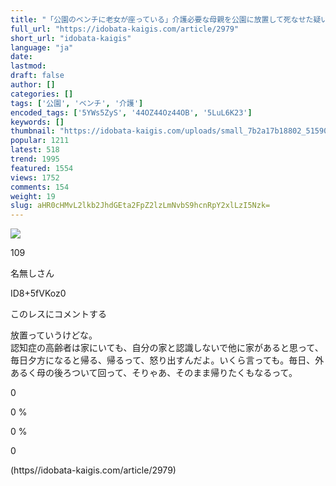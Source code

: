 ```yaml
---
title: "「公園のベンチに老女が座っている」介護必要な母親を公園に放置して死なせた疑い、57歳息子を逮捕"
full_url: "https://idobata-kaigis.com/article/2979"
short_url: "idobata-kaigis"
language: "ja"
date: 
lastmod: 
draft: false
author: []
categories: []
tags: ['公園', 'ベンチ', '介護']
encoded_tags: ['5YWs5ZyS', '44OZ44Oz44OB', '5LuL6K23']
keywords: []
thumbnail: "https://idobata-kaigis.com/uploads/small_7b2a17b18802_515909d179.jpg"
popular: 1211
latest: 518
trend: 1995
featured: 1554
views: 1752
comments: 154
weight: 19
slug: aHR0cHMvL2lkb2JhdGEta2FpZ2lzLmNvbS9hcnRpY2xlLzI5Nzk=
---
```


![](https://idobata-kaigis.com/uploads/small_7b2a17b18802_515909d179.jpg)

<div><p class='text-pink-100 text-sm'><p class='mr-2'>109</p><p class='mr-2'>名無しさん</p><p class='hidden xlinline-block'>ID8+5fVKoz0</p></p><p class='flex items-center text-gray-400'><p class='text-xs mdtext-sm hovercursor-pointer'>このレスにコメントする</p></p><p class='px-2 lgpx-8'><p class='tracking-wide break-all text-base lgtext-lg'>放置っていうけどな。<br>認知症の高齢者は家にいても、自分の家と認識しないで他に家があると思って、毎日夕方になると帰る、帰るって、怒り出すんだよ。いくら言っても。毎日、外あるく母の後ろついて回って、そりゃあ、そのまま帰りたくもなるって。</p></p><p class='flex items-center mr-2 hovercursor-pointer'><p class='pl-1 text-sm mdtext-base'>0</p></p><p class=' w-full h-full bg-gray-200 absolute '></p><p class='text-white text-xs text-center'>0 %</p><p class='text-white text-xs text-center'>0 %</p><p class='flex items-center mr-2 hovercursor-pointer'><p class='pl-1 text-sm mdtext-base'>0</p></p></div>

(https//idobata-kaigis.com/article/2979)
